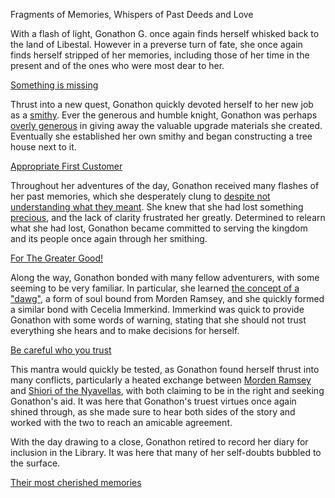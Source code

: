 Fragments of Memories, Whispers of Past Deeds and Love

With a flash of light, Gonathon G. once again finds herself whisked back to the land of Libestal. However in a preverse turn of fate, she once again finds herself stripped of her memories, including those of her time in the present and of the ones who were most dear to her. 

[Something is missing](#embed:https://youtu.be/CPT2cj934-I?t=4968)

Thrust into a new quest, Gonathon quickly devoted herself to her new job as a [smithy](https://youtu.be/CPT2cj934-I?t=1679). Ever the generous and humble knight, Gonathon was perhaps [overly generous](https://youtu.be/CPT2cj934-I?t=9555) in giving away the valuable upgrade materials she created. Eventually she established her own smithy and began constructing a tree house next to it.

[Appropriate First Customer](#embed:https://youtu.be/CPT2cj934-I?t=10789)

Throughout her adventures of the day, Gonathon received many flashes of her past memories, which she desperately clung to [despite not understanding what they meant](https://www.youtube.com/watch?v=CPT2cj934-I&t=7987s). She knew that she had lost something [precious](https://youtu.be/CPT2cj934-I?t=6105), and the lack of clarity frustrated her greatly. Determined to relearn what she had lost, Gonathon became committed to serving the kingdom and its people once again through her smithing. 

[For The Greater Good!](#embed:https://youtu.be/CPT2cj934-I?t=16668)

Along the way, Gonathon bonded with many fellow adventurers, with some seeming to be very familiar. In particular, she learned [the concept of a "dawg"](https://youtu.be/CPT2cj934-I?t=5376), a form of soul bound from Morden Ramsey, and she quickly formed a similar bond with Cecelia Immerkind. Immerkind was quick to provide Gonathon with some words of warning, stating that she should not trust everything she hears and to make decisions for herself. 

[Be careful who you trust](#embed:https://youtu.be/CPT2cj934-I?t=6742)

This mantra would quickly be tested, as Gonathon found herself thrust into many conflicts, particularly a heated exchange between [Morden Ramsey](https://youtu.be/CPT2cj934-I?t=13056) and [Shiori of the Nyavellas](https://youtu.be/CPT2cj934-I?t=12334), with both claiming to be in the right and seeking Gonathon's aid. It was here that Gonathon's truest virtues once again shined through, as she made sure to hear both sides of the story and worked with the two to reach an amicable agreement. 

With the day drawing to a close, Gonathon retired to record her diary for inclusion in the Library. It was here that many of her self-doubts bubbled to the surface. 

[Their most cherished memories](#embed:https://youtu.be/CPT2cj934-I?t=17880)